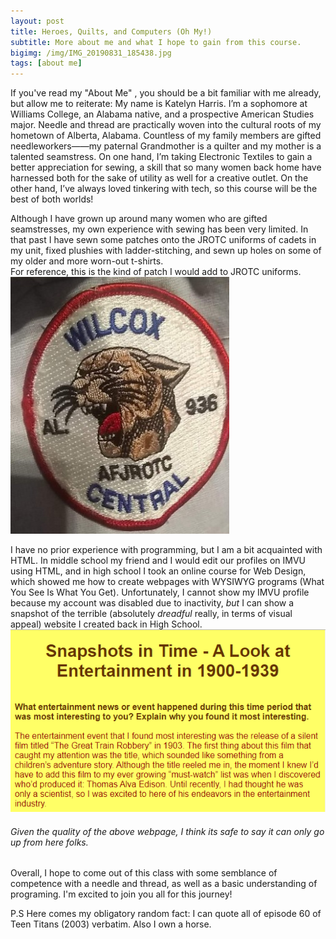 ```yaml
---
layout: post
title: Heroes, Quilts, and Computers (Oh My!)
subtitle: More about me and what I hope to gain from this course. 
bigimg: /img/IMG_20190831_185438.jpg
tags: [about me]
---
```

  If you've read my "About Me" , you should be a bit familiar with me already, but allow me to reiterate: My name is Katelyn Harris. I’m a sophomore at Williams College, an Alabama native, and a prospective American Studies major. Needle and thread are practically woven into the cultural roots of my hometown of Alberta, Alabama. Countless of my family members are gifted needleworkers——my paternal Grandmother is a quilter and my mother is a talented seamstress. On one hand, I’m taking Electronic Textiles to gain a better appreciation for sewing, a skill that so many women back home have harnessed both for the sake of utility as well for a creative outlet. On the other hand, I’ve always loved tinkering with tech, so this course will be the best of both worlds!
  
   Although I have grown up around many women who are gifted seamstresses, my own experience with sewing has been very limited. In that past I have sewn some patches onto the JROTC uniforms of cadets in my unit, fixed plushies with ladder-stitching, and sewn up holes on some of my older and more worn-out t-shirts.   
  For reference, this is the kind of patch I would add to JROTC uniforms. 
  ![a white patch with the words Wilcox Central on it.The patch is circular with a red outline, and inside has a roaring jaguar](https://github.com/Katelyn-H/Katelyn-H.github.io/blob/master/img/preview.jpg?raw=true)
  
  I have no prior experience with programming, but I am a bit acquainted with HTML. In middle school my friend and I would edit our profiles on IMVU using HTML, and in high school I took an online course for Web Design, which showed me how to create webpages with WYSIWYG programs (What You See Is What You Get). Unfortunately, I cannot show my IMVU profile because my account was disabled due to inactivity, *but* I can show a snapshot of the terrible (absolutely *dreadful* really, in terms of visual appeal) website I created back in High School. 
![gaudy red words on yellow background that read the words "What entertainment news or event happened during this time period that was most interesting to you? Explain why you found it most interesting.The entertainment event that I found most interesting was the release of a silent film titled The Great Train Robbery in 1903. The first thing about this film that caught my attention was the title, which sounded like something from a children’s adventure story."](https://github.com/Katelyn-H/Katelyn-H.github.io/blob/master/img/Capture.PNG?raw=true) 
###### Given the quality of the above webpage, I think its safe to say it can only go up from here folks.  

Overall, I hope to come out of this class with some semblance of competence with a needle and thread, as well as a basic understanding of programing. I'm excited to join you all for this journey!

P.S 
Here comes my obligatory random fact: I can quote all of episode 60 of Teen Titans (2003) verbatim. Also I own a horse. 

